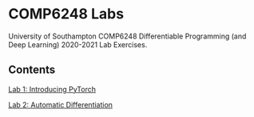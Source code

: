 # COMP6248 Labs

University of Southampton COMP6248 Differentiable Programming (and Deep Learning) 2020-2021 Lab Exercises.

## Contents

[Lab 1: Introducing PyTorch](lab_1)

[Lab 2: Automatic Differentiation](lab_2)
